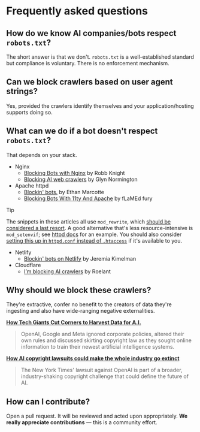 # Frequently asked questions

## How do we know AI companies/bots respect `robots.txt`?

The short answer is that we don't. `robots.txt` is a well-established standard but compliance is voluntary. There is no enforcement mechanism.

## Can we block crawlers based on user agent strings?

Yes, provided the crawlers identify themselves and your application/hosting supports doing so.

## What can we do if a bot doesn't respect `robots.txt`?

That depends on your stack.

- Nginx
  - [Blocking Bots with Nginx](https://rknight.me/blog/blocking-bots-with-nginx/) by Robb Knight
  - [Blocking AI web crawlers](https://underlap.org/blocking-ai-web-crawlers) by Glyn Normington
- Apache httpd
  - [Blockin' bots.](https://ethanmarcotte.com/wrote/blockin-bots/) by Ethan Marcotte
  - [Blocking Bots With 11ty And Apache](https://flamedfury.com/posts/blocking-bots-with-11ty-and-apache/) by fLaMEd fury
> [!TIP]
> The snippets in these articles all use `mod_rewrite`, which [should be considered a last resort](https://httpd.apache.org/docs/trunk/rewrite/avoid.html). A good alternative that's less resource-intensive is `mod_setenvif`; see [httpd docs](https://httpd.apache.org/docs/trunk/rewrite/access.html#blocking-of-robots) for an example. You should also consider [setting this up in `httpd.conf` instead of `.htaccess`](https://httpd.apache.org/docs/trunk/howto/htaccess.html#when) if it's available to you.
- Netlify
  - [Blockin' bots on Netlify](https://www.jeremiak.com/blog/block-bots-netlify-edge-functions/) by Jeremia Kimelman
- Cloudflare
  - [I’m blocking AI crawlers](https://roelant.net/en/2024/im-blocking-ai-crawlers-part-2/) by Roelant

## Why should we block these crawlers?

They're extractive, confer no benefit to the creators of data they're ingesting and also have wide-ranging negative externalities.

**[How Tech Giants Cut Corners to Harvest Data for A.I.](https://www.nytimes.com/2024/04/06/technology/tech-giants-harvest-data-artificial-intelligence.html?unlocked_article_code=1.ik0.Ofja.L21c1wyW-0xj&ugrp=m)**
> OpenAI, Google and Meta ignored corporate policies, altered their own rules and discussed skirting copyright law as they sought online information to train their newest artificial intelligence systems.

**[How AI copyright lawsuits could make the whole industry go extinct](https://www.theverge.com/24062159/ai-copyright-fair-use-lawsuits-new-york-times-openai-chatgpt-decoder-podcast)**
> The New York Times' lawsuit against OpenAI is part of a broader, industry-shaking copyright challenge that could define the future of AI.

## How can I contribute?

Open a pull request. It will be reviewed and acted upon appropriately. **We really appreciate contributions** — this is a community effort.
